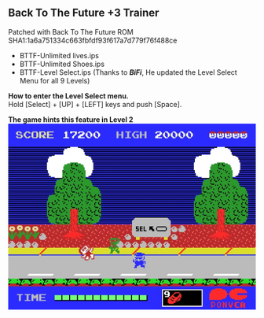 ## Back To The Future +3 Trainer

Patched with Back To The Future ROM SHA1:1a6a751334c663fbfdf93f617a7d779f76f488ce

- BTTF-Unlimited lives.ips
- BTTF-Unlimited Shoes.ips
- BTTF-Level Select.ips (Thanks to **_BiFi_**, He updated the Level Select Menu for all 9 Levels)

**How to enter the Level Select menu.**  
Hold [Select] + [UP] + [LEFT] keys and push [Space].

**The game hints this feature in Level 2**  
![alt text](https://github.com/Bagster/Projects/blob/master/MSX/IPS%20Patches/Back%20To%20The%20Future%20%2B3%20Trainer/BTTF.jpg "Ghost Splash Screen")
